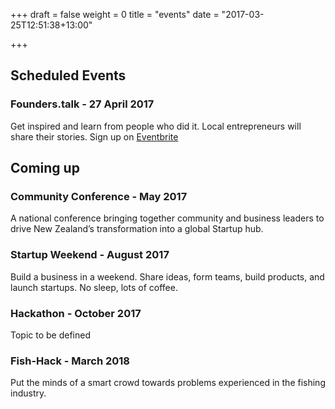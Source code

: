 +++
draft = false
weight = 0
title = "events"
date = "2017-03-25T12:51:38+13:00"

+++

## Scheduled Events


### Founders.talk - 27 April 2017
Get inspired and learn from people who did it. Local entrepreneurs will share their stories.
Sign up on [Eventbrite](https://www.eventbrite.com/e/founderstories-nelson-tickets-33168680416)


## Coming up


### Community Conference - May 2017 
A national conference bringing together community and business leaders to drive New Zealand’s transformation into a global Startup hub.
### Startup Weekend - August 2017
Build a business in a weekend. Share ideas, form teams, build products, and launch startups. No sleep, lots of coffee. 
### Hackathon - October 2017
Topic to be defined
### Fish-Hack - March 2018 
Put the minds of a smart crowd towards problems experienced in the fishing industry.

